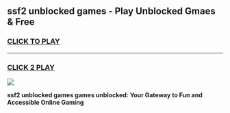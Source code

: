 
## ssf2 unblocked games - Play Unblocked Gmaes & Free
<h3>
<a href="https://premium.freeplayer.one?title=ssf2_unblocked_games&ref=20F">CLICK TO PLAY</a></h3>
<hr>

<h3>
<a href="https://premium.freeplayer.one?title=ssf2_unblocked_games&ref=20F">CLICK 2 PLAY</a>
  
</h3>

<a href="https://premium.freeplayer.one?title=ssf2_unblocked_games&ref=20F/"><img src="https://clearcache.store/games.png"></a>


**ssf2 unblocked games games unblocked: Your Gateway to Fun and Accessible Online Gaming**
